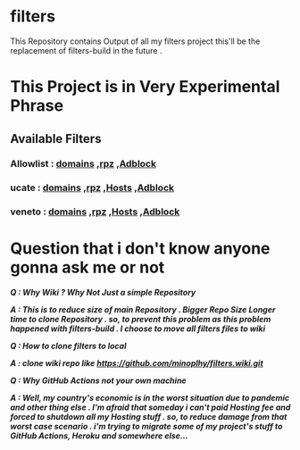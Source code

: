 # filters
This Repository contains Output of all my filters project this'll be the replacement of filters-build
in the future .

# This Project is in Very Experimental Phrase

## Available Filters
### Allowlist : [domains](https://github.com/minoplhy/filters/wiki/Private-build/Allowlist/domains.txt) ,[rpz](https://github.com/minoplhy/filters/wiki/Private-build/Allowlist/rpz.txt) ,[Adblock](https://github.com/minoplhy/filters/wiki/Private-build/Allowlist/adblock.txt)
### ucate : [domains](https://github.com/minoplhy/filters/wiki/Private-build/ucate/domains.txt) ,[rpz](https://github.com/minoplhy/filters/wiki/Private-build/ucate/rpz.txt) ,[Hosts](https://github.com/minoplhy/filters/wiki/Private-build/ucate/hosts.txt) ,[Adblock](https://github.com/minoplhy/filters/wiki/Private-build/ucate/adblock.txt)
### veneto : [domains](https://github.com/minoplhy/filters/wiki/Private-build/veneto/domains.txt) ,[rpz](https://github.com/minoplhy/filters/wiki/Private-build/veneto/rpz.txt) ,[Hosts](https://github.com/minoplhy/filters/wiki/Private-build/veneto/hosts.txt) ,[Adblock](https://github.com/minoplhy/filters/wiki/Private-build/veneto/adblock.txt)

# Question that i don't know anyone gonna ask me or not
***Q : Why Wiki ? Why Not Just a simple Repository***

***A : This is to reduce size of main Repository . Bigger Repo Size Longer time to clone Repository . so, to prevent this problem as this problem happened with filters-build . I choose to move all filters files to wiki***

***Q : How to clone filters to local***

***A : clone wiki repo like https://github.com/minoplhy/filters.wiki.git***

***Q : Why GitHub Actions not your own machine***

***A : Well, my country's economic is in the worst situation due to pandemic and other thing else . I'm afraid that someday i can't paid Hosting fee and forced to shutdown all my Hosting stuff . so, to reduce damage from that worst case scenario . i'm trying to migrate some of my project's stuff to GitHub Actions, Heroku and somewhere else...***
